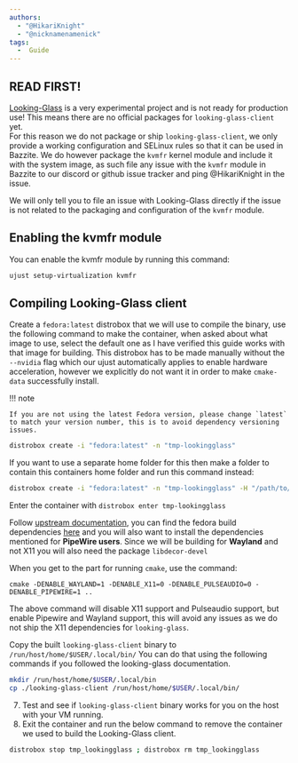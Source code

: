 ```yaml
---
authors:
  - "@HikariKnight"
  - "@nicknamenamenick"
tags:
  -  Guide
---
```


## READ FIRST!
[Looking-Glass](https://looking-glass.io/) is a very experimental project and is not ready for production use!
This means there are no official packages for `looking-glass-client` yet. <br>
For this reason we do not package or ship `looking-glass-client`, we only provide a working configuration and SELinux rules so that it can be used in Bazzite.
We do however package the `kvmfr` kernel module and include it with the system image, as such file any issue with the `kvmfr` module in Bazzite to our discord or github issue tracker and ping @HikariKnight in the issue.

We will only tell you to file an issue with Looking-Glass directly if the issue is not related to the packaging and configuration of the `kvmfr` module.

## Enabling the kvmfr module
You can enable the kvmfr module by running this command:

```bash
ujust setup-virtualization kvmfr
```

## Compiling Looking-Glass client
Create a `fedora:latest` distrobox that we will use to compile the binary, use the following command to make the container, when asked about what image to use, select the default one as I have verified this guide works with that image for building. 
This distrobox has to be made manually without the `--nvidia` flag which our ujust automatically applies to enable hardware acceleration, however we explicitly do not want it in order to make `cmake-data` successfully install.

!!! note
    
    If you are not using the latest Fedora version, please change `latest` to match your version number, this is to avoid dependency versioning issues.

```bash
distrobox create -i "fedora:latest" -n "tmp-lookingglass"
```
If you want to use a separate home folder for this then make a folder to contain this containers home folder and run this command instead:
```bash
distrobox create -i "fedora:latest" -n "tmp-lookingglass" -H "/path/to/new/home"
```
Enter the container with `distrobox enter tmp-lookingglass`

Follow [upstream documentation](https://looking-glass.io/docs/rc/build/#installing-build-dependencies), you can find the fedora build dependencies [here](https://looking-glass.io/wiki/Installation_on_other_distributions) and you will also want to install the dependencies mentioned for **PipeWire users**.
Since we will be building for **Wayland** and not X11 you will also need the package `libdecor-devel`

When you get to the part for running `cmake`, use the command:
```
cmake -DENABLE_WAYLAND=1 -DENABLE_X11=0 -DENABLE_PULSEAUDIO=0 -DENABLE_PIPEWIRE=1 ..
```
The above command will disable X11 support and Pulseaudio support, but enable Pipewire and Wayland support, this will avoid any issues as we do not ship the X11 dependencies for `looking-glass`.

Copy the built `looking-glass-client` binary to `/run/host/home/$USER/.local/bin/`
You can do that using the following commands if you followed the looking-glass documentation.
```bash
mkdir /run/host/home/$USER/.local/bin
cp ./looking-glass-client /run/host/home/$USER/.local/bin/
```
7. Test and see if `looking-glass-client` binary works for you on the host with your VM running.
8. Exit the container and run the below command to remove the container we used to build the Looking-Glass client.
```bash
distrobox stop tmp_lookingglass ; distrobox rm tmp_lookingglass
```
